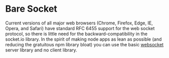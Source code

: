 # Bare Socket

Current versions of all major web browsers (Chrome, Firefox, Edge, IE, Opera, and Safari) have standard RFC 6455 support for the web socket protocol, so there is little need for the backward-compatibility in the socket.io library. In the spirit of making node apps as lean as possible (and reducing the gratuitous npm library bloat) you can use the basic [websocket](https://www.npmjs.com/package/websocket) server library and no client library.
